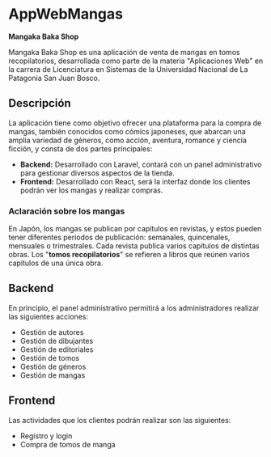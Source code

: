 # AppWebMangas

**Mangaka Baka Shop**

Mangaka Baka Shop es una aplicación de venta de mangas en tomos recopilatorios, desarrollada como parte de la materia "Aplicaciones Web" en la carrera de Licenciatura en Sistemas de la Universidad Nacional de La Patagonia San Juan Bosco.

## Descripción

La aplicación tiene como objetivo ofrecer una plataforma para la compra de mangas, también conocidos como cómics japoneses, que abarcan una amplia variedad de géneros, como acción, aventura, romance y ciencia ficción, y consta de dos partes principales:

* **Backend:** Desarrollado con Laravel, contará con un panel administrativo para gestionar diversos aspectos de la tienda.
* **Frontend:** Desarrollado con React, será la interfaz donde los clientes podrán ver los mangas y realizar compras.

### Aclaración sobre los mangas

En Japón, los mangas se publican por capítulos en revistas, y estos pueden tener diferentes periodos de publicación: semanales, quincenales, mensuales o trimestrales. Cada revista publica varios capítulos de distintas obras. Los "**tomos recopilatorios**" se refieren a libros que reúnen varios capítulos de una única obra.

## Backend

En principio, el panel administrativo permitirá a los administradores realizar las siguientes acciones:

* Gestión de autores
* Gestión de dibujantes
* Gestión de editoriales
* Gestión de tomos
* Gestión de géneros
* Gestión de mangas

## Frontend

Las actividades que los clientes podrán realizar son las siguientes:

* Registro y login
* Compra de tomos de manga

